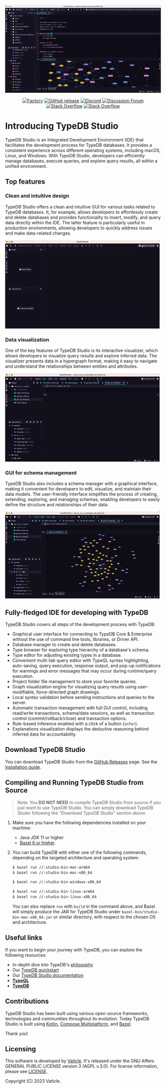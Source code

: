 [![TypeDB Studio](./docs/images/studio_full_1.png)](./docs/images/studio_full_1.png)

<div align="center">

[![Factory](https://factory.vaticle.com/api/status/vaticle/typedb-studio/badge.svg)](https://factory.vaticle.com/vaticle/typedb-studio)
[![GitHub release](https://img.shields.io/github/release/vaticle/typedb-studio.svg)](https://github.com/vaticle/typedb-studio/releases/latest)
[![Discord](https://img.shields.io/discord/665254494820368395?color=7389D8&label=chat&logo=discord&logoColor=ffffff)](https://typedb.com/discord)
[![Discussion Forum](https://img.shields.io/badge/discourse-forum-blue.svg)](https://forum.typedb.com)
[![Stack Overflow](https://img.shields.io/badge/stackoverflow-typedb-796de3.svg)](https://stackoverflow.com/questions/tagged/typedb)
[![Stack Overflow](https://img.shields.io/badge/stackoverflow-typeql-3dce8c.svg)](https://stackoverflow.com/questions/tagged/typeql)

</div>

# Introducing TypeDB Studio

TypeDB Studio is an Integrated Development Environment (IDE)
that facilitates the development process for TypeDB databases.
It provides a consistent experience across different operating systems, including macOS, Linux, and Windows.
With TypeDB Studio, developers can efficiently manage databases, execute queries,
and explore query results, all within a unified environment.

## Top features

### Clean and intuitive design

TypeDB Studio offers a clean and intuitive GUI for various tasks related to TypeDB databases.
It, for example, allows developers to effortlessly create and delete databases and provides functionality to insert, 
modify, and query data directly within the IDE.
The latter feature is particularly useful in production environments, 
allowing developers to quickly address issues and make data-related changes.

[![Manage Database Schemas](./docs/images/create.gif)](./docs/images/create.gif)

### Data visualization

One of the key features of TypeDB Studio is its interactive visualizer, 
which allows developers to visualize query results and explore inferred data.
The visualizer presents data in a hypergraph format,
making it easy to navigate and understand the relationships between entities and attributes.

[![Graph Visualisation](./docs/images/query.gif)](./docs/images/query.gif)

### GUI for schema management

TypeDB Studio also includes a schema manager with a graphical interface,
making it convenient for developers to edit, visualize, and maintain their data models.
The user-friendly interface simplifies the process of creating, extending, exploring, and managing schemas,
enabling developers to easily define the structure and relationships of their data.

[![Graph Visualisation](./docs/images/edit.gif)](./docs/images/edit.gif)

## Fully-fledged IDE for developing with TypeDB

TypeDB Studio covers all steps of the development process with TypeDB:

- Graphical user interface for connecting to TypeDB Core & Enterprise without the use of command line tools, libraries,
  or Driver API.
- Database manager to create and delete databases.
- Type browser for exploring type hierarchy of a database's schema.
- Type editor for adjusting existing types in a database.
- Convenient multi-tab query editor with TypeQL syntax highlighting, auto-saving, query execution, response output, 
  and pop-up notifications for warnings and error messages that may occur during runtime/query execution.
- Project folder file management to store your favorite queries.
- Graph visualization engine for visualizing query results using user-modifiable, force-directed graph drawings.
- Local syntax validation before sending instructions and queries to the server.
- Automatic transaction management with full GUI control, including read/write transactions, schema/data sessions, as 
  well as transaction control (commit/rollback/close) and transaction options.
- Rule-based inference enabled with a click of a button (`infer`).
- Explanations visualization displays the deductive reasoning behind inferred data for accountability.

## Download TypeDB Studio

You can download TypeDB Studio from the [GitHub Releases](https://github.com/vaticle/typedb-studio/releases) page.
See the [Installation guide](https://typedb.com/docs/home/install#_studio).

## Compiling and Running TypeDB Studio from Source

> Note: You **DO NOT NEED** to compile TypeDB Studio from source if you just want to use TypeDB Studio. You can
> simply download TypeDB Studio following the _"Download TypeDB Studio"_ section above.

1. Make sure you have the following dependencies installed on your machine:
    - Java JDK 11 or higher
    - [Bazel 6 or higher](https://bazel.build/install).
 
2. You can build TypeDB with either one of the following commands, depending on the targeted architecture and 
   operating system: 
   ```sh
   $ bazel run //:studio-bin-mac-arm64
   $ bazel run //:studio-bin-mac-x86_64
   ```
   ```sh
   $ bazel run //:studio-bin-windows-x86_64
   ```
   ```sh
   $ bazel run //:studio-bin-linux-arm64
   $ bazel run //:studio-bin-linux-x86_64
   ```
   You can also replace `run` with `build` in the command above, and Bazel will simply produce the JAR for TypeDB Studio
   under `bazel-bin/studio-bin-mac-x86_64.jar` or similar directory, with respect to the chosen OS and architecture.

## Useful links

If you want to begin your journey with TypeDB, you can explore the following resources:

* In-depth dive into TypeDB's [philosophy](https://typedb.com/philosophy)
* Our [TypeDB quickstart](https://typedb.com/docs/typedb/quickstart-guide)
* Our [TypeDB Studio documentation](https://typedb.com/docs/clients/studio)
* **[TypeQL](https://github.com/vaticle/typeql)**
* **[TypeDB](https://github.com/vaticle/typedb)**

## Contributions

TypeDB Studio has been built using various open-source frameworks, technologies and communities throughout its 
evolution. Today TypeDB Studio is built
using [Kotlin](https://kotlinlang.org),
[Compose Multiplatform](https://github.com/JetBrains/compose-jb),
and [Bazel](https://bazel.build).

Thank you!

## Licensing

This software is developed by [Vaticle](https://typedb.com/). 
It's released under the GNU Affero GENERAL PUBLIC LICENSE version 3 (AGPL v.3.0). 
For license information, please see [LICENSE](https://github.com/vaticle/typedb-studio/blob/master/LICENSE). 

Copyright (C) 2023 Vaticle.
